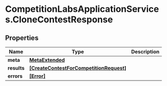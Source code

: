 # CompetitionLabsApplicationServices.CloneContestResponse

## Properties

Name | Type | Description | Notes
------------ | ------------- | ------------- | -------------
**meta** | [**MetaExtended**](MetaExtended.md) |  | 
**results** | [**[CreateContestForCompetitionRequest]**](CreateContestForCompetitionRequest.md) |  | [optional] 
**errors** | [**[Error]**](Error.md) |  | [optional] 


